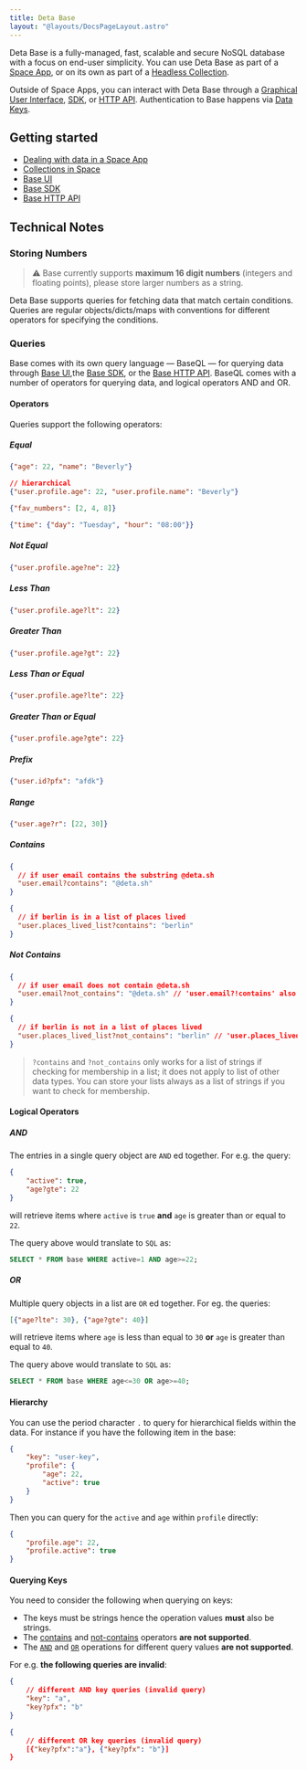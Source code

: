 ```yaml
---
title: Deta Base
layout: "@layouts/DocsPageLayout.astro"
---
```


Deta Base is a fully-managed, fast, scalable and secure NoSQL database with a focus on end-user simplicity. You can use Deta Base as part of a [Space App](/docs/en/build/space-apps), or on its own as part of a [Headless Collection](/docs/en/use/your-data/collections#headless-collections).


Outside of Space Apps, you can interact with Deta Base through a [Graphical User Interface](/docs/en/use/your-data/data-guis#base-ui), [SDK](/docs/en/build/reference/sdk/base), or [HTTP API](/docs/en/build/reference/http-api/base). Authentication to Base happens via [Data Keys](/docs/en/use/your-data/collections#data-keys).

## Getting started

- [Dealing with data in a Space App](/docs/en/build/fundamentals/data-storage)
- [Collections in Space](/docs/en/use/your-data/collections)
- [Base UI](/docs/en/use/your-data/data-guis#base-ui)
- [Base SDK](/docs/en/build/reference/sdk/base)
- [Base HTTP API](/docs/en/build/reference/http-api/base)

## Technical Notes

### Storing Numbers

> ⚠️ Base currently supports **maximum 16 digit numbers** (integers and floating points), please store larger numbers as a string.

Deta Base supports queries for fetching data that match certain conditions. Queries are regular objects/dicts/maps with conventions for different operators for specifying the conditions.

### Queries

Base comes with its own query language — BaseQL — for querying data through [Base UI](/docs/en/use/your-data/data-guis#base-ui),the [Base SDK](/docs/en/build/reference/sdk/base), or the [Base HTTP API](/docs/en/build/reference/http-api/base). BaseQL comes with a number of operators for querying data, and logical operators AND and OR. 

#### Operators

Queries support the following operators:

##### Equal

```json
{"age": 22, "name": "Beverly"}

// hierarchical
{"user.profile.age": 22, "user.profile.name": "Beverly"}
```

```json
{"fav_numbers": [2, 4, 8]}
```

```json
{"time": {"day": "Tuesday", "hour": "08:00"}}
```

##### Not Equal

```json
{"user.profile.age?ne": 22}
```

##### Less Than

```json
{"user.profile.age?lt": 22}
```

##### Greater Than

```json
{"user.profile.age?gt": 22}
```

##### Less Than or Equal

```json
{"user.profile.age?lte": 22}
```

##### Greater Than or Equal

```json
{"user.profile.age?gte": 22}
```

##### Prefix

```json
{"user.id?pfx": "afdk"}
```

##### Range

```json
{"user.age?r": [22, 30]}
```

##### Contains

```json
{
  // if user email contains the substring @deta.sh
  "user.email?contains": "@deta.sh" 
}
```

```json
{
  // if berlin is in a list of places lived 
  "user.places_lived_list?contains": "berlin"
}
```

##### Not Contains

```json
{
  // if user email does not contain @deta.sh
  "user.email?not_contains": "@deta.sh" // 'user.email?!contains' also valid
}
```

```json
{
  // if berlin is not in a list of places lived
  "user.places_lived_list?not_contains": "berlin" // 'user.places_lived_list?!contains' also valid
}
```

> `?contains` and `?not_contains` only works for a list of strings if checking for membership in a list; it does not apply to list of other data types. You can store your lists always as a list of strings if you want to check for membership.

#### Logical Operators

##### AND

The entries in a single query object are `AND` ed together. For e.g. the query:

```json
{
    "active": true, 
    "age?gte": 22 
}
``` 

will retrieve items where `active` is `true` **and** `age` is greater than or equal to `22`.

The query above would translate to `SQL` as:

```sql
SELECT * FROM base WHERE active=1 AND age>=22;
```


##### OR

Multiple query objects in a list are `OR` ed together. For eg. the queries:

```json
[{"age?lte": 30}, {"age?gte": 40}]
```

will retrieve items where `age` is less than equal to `30` **or** `age` is greater than equal to `40`.

The query above would translate to `SQL` as:

```sql
SELECT * FROM base WHERE age<=30 OR age>=40;
```


#### Hierarchy

You can use the period character `.` to query for hierarchical fields within the data. For instance if you have the following item in the base:

```json
{
    "key": "user-key",
    "profile": {
        "age": 22, 
        "active": true 
    }
}
```

Then you can query for the `active` and `age` within `profile` directly:

```json
{
    "profile.age": 22,
    "profile.active": true
}
```

#### Querying Keys

You need to consider the following when querying on keys:

- The keys must be strings hence the operation values **must** also be strings. 
- The [contains](#contains) and [not-contains](#not-contains) operators **are not supported**.
- The [`AND`](#and) and [`OR`](#or) operations for different query values **are not supported**.
    
For e.g. **the following queries are invalid**:

```json
{
    // different AND key queries (invalid query)
    "key": "a",
    "key?pfx": "b"
}
```

```json
{
    // different OR key queries (invalid query)
    [{"key?pfx":"a"}, {"key?pfx": "b"}]
}
```
